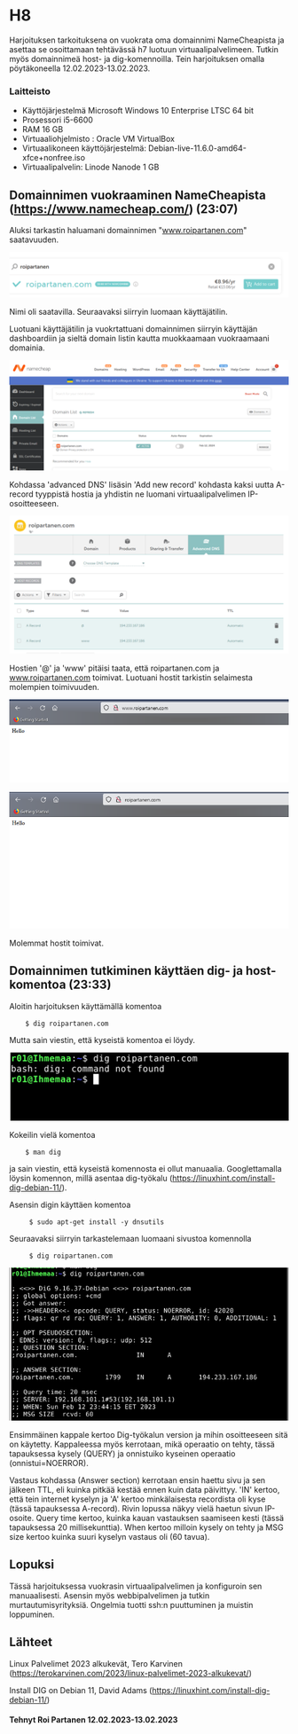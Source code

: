 
   
 # H8
 Harjoituksen tarkoituksena on vuokrata oma domainnimi NameCheapista ja asettaa se osoittamaan tehtävässä h7 luotuun virtuaalipalvelimeen. Tutkin myös domainnimeä host- ja dig-komennoilla. Tein harjoituksen omalla pöytäkoneella 12.02.2023-13.02.2023.
 

 
 
### Laitteisto
 
* Käyttöjärjestelmä	Microsoft Windows 10 Enterprise LTSC 64 bit
* Prosessori i5-6600
* RAM 16 GB
* Virtuaaliohjelmisto : Oracle VM VirtualBox
* Virtuaalikoneen käyttöjärjestelmä: Debian-live-11.6.0-amd64-xfce+nonfree.iso
* Virtuaalipalvelin: Linode Nanode 1 GB





## Domainnimen vuokraaminen NameCheapista (https://www.namecheap.com/) (23:07)

Aluksi tarkastin haluamani domainnimen "www.roipartanen.com" saatavuuden. 

![Add file: Upload](/ss/h81.PNG)
    
Nimi oli saatavilla. Seuraavaksi siirryin luomaan käyttäjätilin.

Luotuani käyttäjätilin ja vuokrtattuani domainnimen siirryin käyttäjän dashboardiin ja sieltä domain listin kautta muokkaamaan vuokraamaani domainia.
  
![Add file: Upload](/ss/h82.PNG)  

Kohdassa 'advanced DNS' lisäsin 'Add new record' kohdasta kaksi uutta A-record tyyppistä hostia ja yhdistin ne luomani virtuaalipalvelimen IP-osoitteeseen.

![Add file: Upload](/ss/h83.PNG)  

Hostien '@' ja 'www' pitäisi taata, että roipartanen.com ja www.roipartanen.com toimivat. Luotuani hostit tarkistin selaimesta molempien toimivuuden.

![Add file: Upload](/ss/h84.PNG)  

 ![Add file: Upload](/ss/h85.PNG)       
 
 Molemmat hostit toimivat.

## Domainnimen tutkiminen käyttäen dig- ja host-komentoa (23:33)


Aloitin harjoituksen käyttämällä komentoa 

        $ dig roipartanen.com
        
Mutta sain viestin, että kyseistä komentoa ei löydy.

![Add file: Upload](/ss/h86.PNG)  

Kokeilin vielä komentoa
    
        $ man dig
        
ja sain viestin, että kyseistä komennosta ei ollut manuaalia. Googlettamalla löysin komennon, millä asentaa dig-työkalu (https://linuxhint.com/install-dig-debian-11/). 

Asensin digin käyttäen komentoa

         $ sudo apt-get install -y dnsutils
 
Seuraavaksi siirryin tarkastelemaan luomaani sivustoa komennolla 
 
         $ dig roipartanen.com

![Add file: Upload](/ss/h87.PNG)  

Ensimmäinen kappale kertoo Dig-työkalun version ja mihin osoitteeseen sitä on käytetty. Kappaleessa myös kerrotaan, mikä operaatio on tehty, tässä tapauksessa kysely (QUERY) ja onnistuiko kyseinen operaatio (onnistui=NOERROR). 

Vastaus kohdassa (Answer section) kerrotaan ensin haettu sivu ja sen jälkeen TTL, eli kuinka pitkää kestää ennen kuin data päivittyy. 'IN' kertoo, että tein internet kyselyn ja 'A' kertoo minkälaisesta recordista oli kyse (tässä tapauksessa A-record). Rivin lopussa näkyy vielä haetun sivun IP-osoite.
Query time kertoo, kuinka kauan vastauksen saamiseen kesti (tässä tapauksessa 20 millisekunttia). When kertoo milloin kysely on tehty ja MSG size kertoo kuinka suuri kyselyn vastaus oli (60 tavua).




    


 ## Lopuksi 
 
 Tässä harjoituksessa vuokrasin virtuaalipalvelimen ja konfiguroin sen manuaalisesti. Asensin myös webbipalvelimen ja tutkin murtautumisyrityksiä. Ongelmia tuotti ssh:n puuttuminen ja muistin loppuminen. 
 
 
## Lähteet

Linux Palvelimet 2023 alkukevät, Tero Karvinen (https://terokarvinen.com/2023/linux-palvelimet-2023-alkukevat/)

Install DIG on Debian 11, David Adams (https://linuxhint.com/install-dig-debian-11/)





#### Tehnyt Roi Partanen 12.02.2023-13.02.2023
